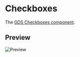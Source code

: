 Checkboxes
==========

The [GDS Checkboxes component].


Preview
-------

![Preview][Preview]


[GDS Checkboxes component]: https://design-system.service.gov.uk/components/checkboxes/
[Preview]: ../../__image_snapshots__/storyshots-itest-ts-image-storyshots-components-checkboxes-standard-1-snap.png
